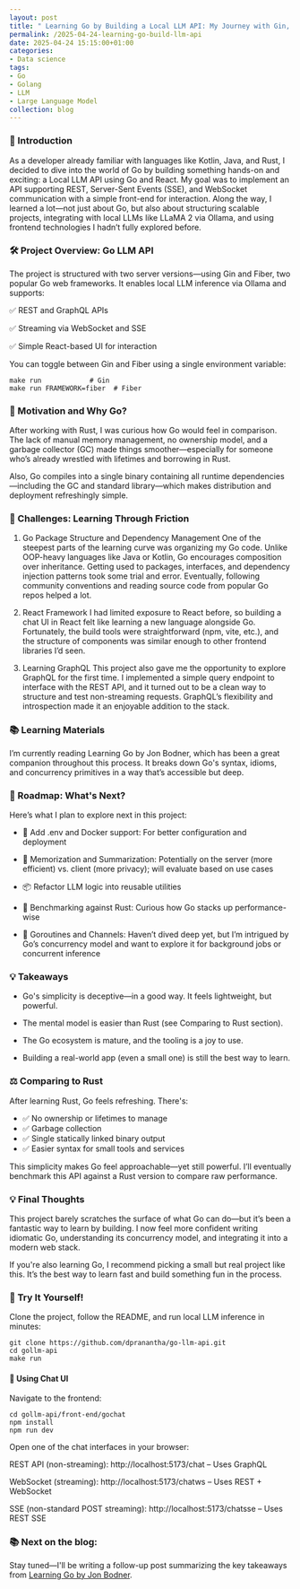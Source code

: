 ```yaml
---
layout: post
title: " Learning Go by Building a Local LLM API: My Journey with Gin, Fiber, and React"
permalink: /2025-04-24-learning-go-build-llm-api
date: 2025-04-24 15:15:00+01:00
categories:
- Data science
tags:
- Go
- Golang
- LLM
- Large Language Model
collection: blog
---
```


### 🚀 Introduction

As a developer already familiar with languages like Kotlin, Java, and Rust, I decided to dive into the world of Go by building something hands-on and exciting: a Local LLM API using Go and React. My goal was to implement an API supporting REST, Server-Sent Events (SSE), and WebSocket communication with a simple front-end for interaction. Along the way, I learned a lot—not just about Go, but also about structuring scalable projects, integrating with local LLMs like LLaMA 2 via Ollama, and using frontend technologies I hadn’t fully explored before.

### 🛠️ Project Overview: Go LLM API

The project is structured with two server versions—using Gin and Fiber, two popular Go web frameworks. It enables local LLM inference via Ollama and supports:

✅ REST and GraphQL APIs

✅ Streaming via WebSocket and SSE

✅ Simple React-based UI for interaction

You can toggle between Gin and Fiber using a single environment variable:

```
make run            # Gin
make run FRAMEWORK=fiber  # Fiber
```

### 🧠 Motivation and Why Go?

After working with Rust, I was curious how Go would feel in comparison. The lack of manual memory management, no ownership model, and a garbage collector (GC) made things smoother—especially for someone who’s already wrestled with lifetimes and borrowing in Rust.

Also, Go compiles into a single binary containing all runtime dependencies—including the GC and standard library—which makes distribution and deployment refreshingly simple.

### 🧩 Challenges: Learning Through Friction

1. Go Package Structure and Dependency Management
One of the steepest parts of the learning curve was organizing my Go code. Unlike OOP-heavy languages like Java or Kotlin, Go encourages composition over inheritance. Getting used to packages, interfaces, and dependency injection patterns took some trial and error. Eventually, following community conventions and reading source code from popular Go repos helped a lot.

2. React Framework
I had limited exposure to React before, so building a chat UI in React felt like learning a new language alongside Go. Fortunately, the build tools were straightforward (npm, vite, etc.), and the structure of components was similar enough to other frontend libraries I’d seen.

3. Learning GraphQL
This project also gave me the opportunity to explore GraphQL for the first time. I implemented a simple query endpoint to interface with the REST API, and it turned out to be a clean way to structure and test non-streaming requests. GraphQL’s flexibility and introspection made it an enjoyable addition to the stack.

### 📚 Learning Materials

I’m currently reading Learning Go by Jon Bodner, which has been a great companion throughout this process. It breaks down Go's syntax, idioms, and concurrency primitives in a way that’s accessible but deep.

### 🔬 Roadmap: What's Next?

Here’s what I plan to explore next in this project:

- 🔧 Add .env and Docker support: For better configuration and deployment

- 🧠 Memorization and Summarization: Potentially on the server (more efficient) vs. client (more privacy); will evaluate based on use cases

- 📦 Refactor LLM logic into reusable utilities

- 🔄 Benchmarking against Rust: Curious how Go stacks up performance-wise

- 🧵 Goroutines and Channels: Haven’t dived deep yet, but I’m intrigued by Go’s concurrency model and want to explore it for background jobs or concurrent inference

### 💡 Takeaways

- Go's simplicity is deceptive—in a good way. It feels lightweight, but powerful. 

- The mental model is easier than Rust (see Comparing to Rust section). 

- The Go ecosystem is mature, and the tooling is a joy to use. 

- Building a real-world app (even a small one) is still the best way to learn.

### ⚖️ Comparing to Rust
After learning Rust, Go feels refreshing. There's:

- ✅ No ownership or lifetimes to manage
- ✅ Garbage collection
- ✅ Single statically linked binary output
- ✅ Easier syntax for small tools and services

This simplicity makes Go feel approachable—yet still powerful. I’ll eventually benchmark this API against a Rust version to compare raw performance.

### 💡 Final Thoughts
This project barely scratches the surface of what Go can do—but it’s been a fantastic way to learn by building. I now feel more confident writing idiomatic Go, understanding its concurrency model, and integrating it into a modern web stack.

If you're also learning Go, I recommend picking a small but real project like this. It’s the best way to learn fast and build something fun in the process.

### 🧪 Try It Yourself!

Clone the project, follow the README, and run local LLM inference in minutes:

```
git clone https://github.com/dpranantha/go-llm-api.git
cd gollm-api
make run
```

#### 💬 Using Chat UI
Navigate to the frontend:

```
cd gollm-api/front-end/gochat
npm install
npm run dev
```

Open one of the chat interfaces in your browser:

REST API (non-streaming): http://localhost:5173/chat – Uses GraphQL

WebSocket (streaming): http://localhost:5173/chatws – Uses REST + WebSocket

SSE (non-standard POST streaming): http://localhost:5173/chatsse – Uses REST SSE

### 📚 Next on the blog:

Stay tuned—I'll be writing a follow-up post summarizing the key takeaways from [Learning Go by Jon Bodner](https://www.amazon.nl/Learning-Go-Jon-Bodner/dp/1492077216).